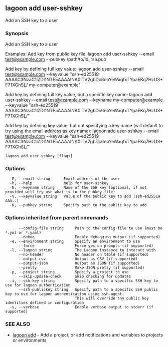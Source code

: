 ## lagoon add user-sshkey

Add an SSH key to a user

### Synopsis

Add an SSH key to a user

Examples:
Add key from public key file:
  lagoon add user-sshkey --email test@example.com --pubkey /path/to/id_rsa.pub

Add key by defining full key value:
  lagoon add user-sshkey --email test@example.com --keyvalue "ssh-ed25519 AAAAC3NzaC1lZDI1NTE5AAAAINA0ITV2gbDc6noYeWaqfxTYpaEKq7HzU3+F71XGhSL/ my-computer@example"

Add key by defining full key value, but a specific key name:
  lagoon add user-sshkey --email test@example.com --keyname my-computer@example --keyvalue "ssh-ed25519 AAAAC3NzaC1lZDI1NTE5AAAAINA0ITV2gbDc6noYeWaqfxTYpaEKq7HzU3+F71XGhSL/"

Add key by defining key value, but not specifying a key name (will default to try using the email address as key name):
  lagoon add user-sshkey --email test@example.com --keyvalue "ssh-ed25519 AAAAC3NzaC1lZDI1NTE5AAAAINA0ITV2gbDc6noYeWaqfxTYpaEKq7HzU3+F71XGhSL/"



```
lagoon add user-sshkey [flags]
```

### Options

```
  -E, --email string      Email address of the user
  -h, --help              help for user-sshkey
  -N, --keyname string    Name of the SSH key (optional, if not provided will try use what is in the pubkey file)
  -V, --keyvalue string   Value of the public key to add (ssh-ed25519 AAA..)
  -K, --pubkey string     Specify path to the public key to add
```

### Options inherited from parent commands

```
      --config-file string     Path to the config file to use (must be *.yml or *.yaml)
      --debug                  Enable debugging output (if supported)
  -e, --environment string     Specify an environment to use
      --force                  Force yes on prompts (if supported)
  -l, --lagoon string          The Lagoon instance to interact with
      --no-header              No header on table (if supported)
      --output-csv             Output as CSV (if supported)
      --output-json            Output as JSON (if supported)
      --pretty                 Make JSON pretty (if supported)
  -p, --project string         Specify a project to use
      --skip-update-check      Skip checking for updates
  -i, --ssh-key string         Specify path to a specific SSH key to use for lagoon authentication
      --ssh-publickey string   Specify path to a specific SSH public key to use for lagoon authentication using ssh-agent.
                               This will override any public key identities defined in configuration
  -v, --verbose                Enable verbose output to stderr (if supported)
```

### SEE ALSO

* [lagoon add](lagoon_add.md)	 - Add a project, or add notifications and variables to projects or environments

